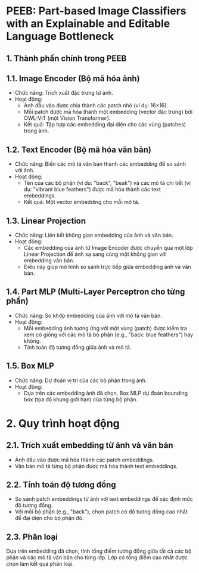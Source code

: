# PEEB: Part-based Image Classifiers with an Explainable and Editable Language Bottleneck

## 1. Thành phần chính trong PEEB
## 1.1. Image Encoder (Bộ mã hóa ảnh)
- Chức năng: Trích xuất đặc trưng từ ảnh.
- Hoạt động:
    - Ảnh đầu vào được chia thành các patch nhỏ (ví dụ: 16×16).
    - Mỗi patch được mã hóa thành một embedding (vector đặc trưng) bởi OWL-ViT (một Vision Transformer).
    - Kết quả: Tập hợp các embedding đại diện cho các vùng (patches) trong ảnh.

## 1.2. Text Encoder (Bộ mã hóa văn bản)
- Chức năng: Biến các mô tả văn bản thành các embedding để so sánh với ảnh.
- Hoạt động:
    - Tên của các bộ phận (ví dụ: "back", "beak") và các mô tả chi tiết (ví dụ: "vibrant blue feathers") được mã hóa thành các text embeddings.
    - Kết quả: Một vector embedding cho mỗi mô tả.

## 1.3. Linear Projection
- Chức năng: Liên kết không gian embedding của ảnh và văn bản.
- Hoạt động:
    - Các embedding của ảnh từ Image Encoder được chuyển qua một lớp Linear Projection để ánh xạ sang cùng một không gian với embedding văn bản.
    - Điều này giúp mô hình so sánh trực tiếp giữa embedding ảnh và văn bản.

## 1.4. Part MLP (Multi-Layer Perceptron cho từng phần)
- Chức năng: So khớp embedding của ảnh với mô tả văn bản.
- Hoạt động:
    - Mỗi embedding ảnh tương ứng với một vùng (patch) được kiểm tra xem có giống với các mô tả bộ phận (e.g., "back: blue feathers") hay không.
    - Tính toán độ tương đồng giữa ảnh và mô tả.

## 1.5. Box MLP
- Chức năng: Dự đoán vị trí của các bộ phận trong ảnh.
- Hoạt động:
    - Dựa trên các embedding ảnh đã chọn, Box MLP dự đoán bounding box (tọa độ khung giới hạn) của từng bộ phận.

# 2. Quy trình hoạt động
## 2.1. Trích xuất embedding từ ảnh và văn bản
- Ảnh đầu vào được mã hóa thành các patch embeddings.
- Văn bản mô tả từng bộ phận được mã hóa thành text embeddings.

## 2.2. Tính toán độ tương đồng
- So sánh patch embeddings từ ảnh với text embeddings để xác định mức độ tương đồng.
- Với mỗi bộ phận (e.g., "back"), chọn patch có độ tương đồng cao nhất để đại diện cho bộ phận đó.

## 2.3. Phân loại
Dựa trên embedding đã chọn, tính tổng điểm tương đồng giữa tất cả các bộ phận và các mô tả văn bản cho từng lớp.
Lớp có tổng điểm cao nhất được chọn làm kết quả phân loại.
